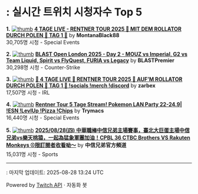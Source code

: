# : 실시간 트위치 시청자수 Top 5

**1.** [![thumb](https://static-cdn.jtvnw.net/previews-ttv/live_user_montanablack88-320x180.jpg)](https://twitch.tv/MontanaBlack88)
**[4 TAGE LIVE - RENTNER TOUR 2025 🤏 MIT DEM ROLLATOR DURCH POLEN 🤏 TAG 1 🤏](https://twitch.tv/MontanaBlack88)** by **MontanaBlack88**<br>30,705명 시청  - Special Events

**2.** [![thumb](https://static-cdn.jtvnw.net/previews-ttv/live_user_blastpremier-320x180.jpg)](https://twitch.tv/BLASTPremier)
**[BLAST Open London 2025 - Day 2 - MOUZ vs Imperial, G2 vs Team Liquid, Spirit vs FlyQuest, FURIA vs Legacy](https://twitch.tv/BLASTPremier)** by **BLASTPremier**<br>30,298명 시청  - Counter-Strike

**3.** [![thumb](https://static-cdn.jtvnw.net/previews-ttv/live_user_zarbex-320x180.jpg)](https://twitch.tv/zarbex)
**[🤏 4 TAGE LIVE 🤏 RENTNER TOUR 2025 🤏 AUF’M ROLLATOR DURCH POLEN 🤏 TAG 1 🤏  !socials !merch !discord](https://twitch.tv/zarbex)** by **zarbex**<br>17,507명 시청  - IRL

**4.** [![thumb](https://static-cdn.jtvnw.net/previews-ttv/live_user_trymacs-320x180.jpg)](https://twitch.tv/Trymacs)
**[Rentner Tour 5 Tage Stream! Pokemon LAN Party 22-24.9| !ESN !LevlUp !Pizza !Chips](https://twitch.tv/Trymacs)** by **Trymacs**<br>16,440명 시청  - Special Events

**5.** [![thumb](https://static-cdn.jtvnw.net/previews-ttv/live_user_brothers_baseball-320x180.jpg)](https://twitch.tv/中信兄弟官方頻道)
**[2025/08/28(四) 中華職棒中信兄弟主場賽事，臺北大巨蛋主場中信兄弟vs樂天桃猿，一起為猛象軍團加油！CPBL 36  CTBC Brothers VS Rakuten Monkeys ⚾️限訂閱者收看呦～](https://twitch.tv/中信兄弟官方頻道)** by **中信兄弟官方頻道**<br>15,031명 시청  - Sports


---
: 마지막 업데이트: 2025-08-28 13:24 UTC

Powered by [Twitch API](https://dev.twitch.tv/docs/api/reference) · 자동화 봇